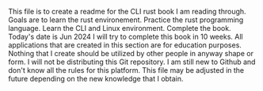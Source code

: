 This file is to create a readme for the CLI rust book I am reading through.
Goals are to learn the rust environement. 
Practice the rust programming language. 
Learn the CLI and Linux environment. 
Complete the book. Today's date is Jun 2024
I will try to complete this book in 10 weeks. 
All applications that are created in this section are for education purposes.
Nothing that I create should be utilized by other people in anyway shape or form. 
I will not be distributing this Git repository. 
I am still new to Github and don't know all the rules for this platform. 
This file may be adjusted in the future depending on the new knowledge that I obtain. 
